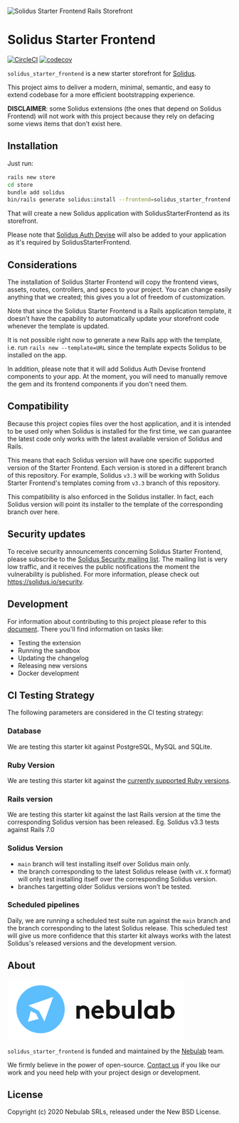 ![Solidus Starter Frontend Rails Storefront](https://user-images.githubusercontent.com/167946/216650338-6571185e-e88f-41dd-ba45-3c2907547aaa.png)


# Solidus Starter Frontend
[![CircleCI](https://circleci.com/gh/solidusio/solidus_starter_frontend.svg?style=shield)](https://circleci.com/gh/solidusio/solidus_starter_frontend)
[![codecov](https://codecov.io/gh/solidusio/solidus_starter_frontend/branch/master/graph/badge.svg?token=54gge25dNh)](https://codecov.io/gh/solidusio/solidus_starter_frontend)

`solidus_starter_frontend` is a new starter storefront for [Solidus][solidus].

This project aims to deliver a modern, minimal, semantic, and easy to extend
codebase for a more efficient bootstrapping experience.

**DISCLAIMER**: some Solidus extensions (the ones that depend on Solidus
Frontend) will not work with this project because they rely on defacing some
views items that don't exist here.

## Installation

Just run:

```bash
rails new store
cd store
bundle add solidus
bin/rails generate solidus:install --frontend=solidus_starter_frontend
```

That will create a new Solidus application with SolidusStarterFrontend as its
storefront.

Please note that [Solidus Auth Devise](https://github.com/solidusio/solidus_auth_devise)
will also be added to your application as it's required by SolidusStarterFrontend.

## Considerations

The installation of Solidus Starter Frontend will copy the frontend views,
assets, routes, controllers, and specs to your project. You can change easily
anything that we created; this gives you a lot of freedom of customization.

Note that since the Solidus Starter Frontend is a Rails
application template, it doesn't have the capability to automatically update
your storefront code whenever the template is updated.

It is not possible right now to generate a new Rails app with the template, i.e.
run `rails new --template=URL` since the template expects Solidus to be
installed on the app.

In addition, please note that it will add Solidus Auth Devise frontend
components to your app. At the moment, you will need to manually remove the gem
and its frontend components if you don't need them.

## Compatibility

Because this project copies files over the host application, and it is intended
to be used only when Solidus is installed for the first time, we can guarantee
the latest code only works with the latest available version of Solidus and Rails.

This means that each Solidus version will have one specific supported version of
the Starter Frontend. Each version is stored in a different branch of this repository.
For example, Solidus `v3.3` will be working with Solidus Starter Frontend's templates
coming from `v3.3` branch of this repository.

This compatibility is also enforced in the Solidus installer. In fact, each Solidus
version will point its installer to the template of the corresponding branch over here.

## Security updates

To receive security announcements concerning Solidus Starter Frontend, please
subscribe to the
[Solidus Security mailing list](https://groups.google.com/forum/#!forum/solidus-security).
The mailing list is very low traffic, and it receives the public notifications
the moment the vulnerability is published. For more information, please check out
https://solidus.io/security.

## Development

For information about contributing to this project please refer to this
[document](docs/development.md). There you'll find information on tasks like:

* Testing the extension
* Running the sandbox
* Updating the changelog
* Releasing new versions
* Docker development

## CI Testing Strategy

The following parameters are considered in the CI testing strategy:

### Database

We are testing this starter kit against PostgreSQL, MySQL and SQLite.
### Ruby Version

We are testing this starter kit against the [currently supported
Ruby versions](https://endoflife.date/ruby).

### Rails version

We are testing this starter kit against the last Rails version
at the time the corresponding Solidus version has been released.
Eg. Solidus v3.3 tests against Rails 7.0

### Solidus Version

- `main` branch will test installing itself over Solidus main only.
- the branch corresponding to the latest Solidus release (with `vX.X`
  format) will only test installing itself over the corresponding
  Solidus version.
- branches targetting older Solidus versions won't be tested.

### Scheduled pipelines

Daily, we are running a scheduled test suite run against the `main`
branch and the branch corresponding to the latest Solidus release.
This scheduled test will give us more confidence that this starter
kit always works with the latest Solidus's released versions and
the development version.

## About

[![Nebulab][nebulab-logo]][nebulab]

`solidus_starter_frontend` is funded and maintained by the [Nebulab][nebulab]
team.

We firmly believe in the power of open-source. [Contact us][contact-us] if you
like our work and you need help with your project design or development.

[solidus]: https://solidus.io/
[nebulab]: https://nebulab.com/
[nebulab-logo]: https://raw.githubusercontent.com/solidusio/brand/master/partners/Nebulab/logo-dark-light.svg
[contact-us]: https://nebulab.com/contact-us/

## License
Copyright (c) 2020 Nebulab SRLs, released under the New BSD License.
